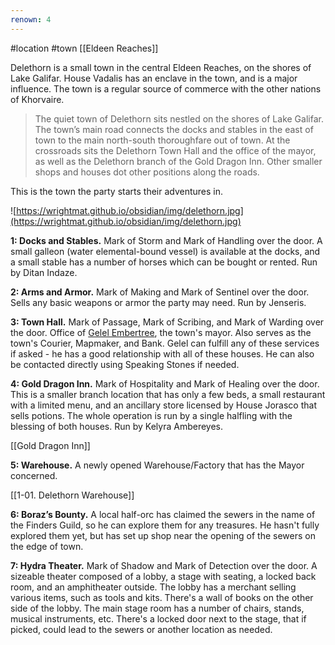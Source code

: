 ```yaml
---
renown: 4
---
```

#location #town [[Eldeen Reaches]]

Delethorn is a small town in the central Eldeen Reaches, on the shores of Lake Galifar. House Vadalis has an enclave in the town, and is a major influence. The town is a regular source of commerce with the other nations of Khorvaire.

> The quiet town of Delethorn sits nestled on the shores of Lake Galifar. The town’s main road connects the docks and stables in the east of town to the main north-south thoroughfare out of town. At the crossroads sits the Delethorn Town Hall and the office of the mayor, as well as the Delethorn branch of the Gold Dragon Inn. Other smaller shops and houses dot other positions along the roads.

This is the town the party starts their adventures in.

![https://wrightmat.github.io/obsidian/img/delethorn.jpg](https://wrightmat.github.io/obsidian/img/delethorn.jpg)

**1: Docks and Stables.** Mark of Storm and Mark of Handling over the door. A small galleon (water elemental-bound vessel) is available at the docks, and a small stable has a number of horses which can be bought or rented. Run by Ditan Indaze.

**2: Arms and Armor.** Mark of Making and Mark of Sentinel over the door. Sells any basic weapons or armor the party may need. Run by Jenseris.

**3: Town Hall.** Mark of Passage, Mark of Scribing, and Mark of Warding over the door. Office of [Gelel Embertree](https://www.notion.so/Gelel-Embertree-4376c40b3448435287d55ecb257643bb), the town's mayor. Also serves as the town's Courier, Mapmaker, and Bank. Gelel can fulfill any of these services if asked - he has a good relationship with all of these houses. He can also be contacted directly using Speaking Stones if needed.

**4: Gold Dragon Inn.** Mark of Hospitality and Mark of Healing over the door. This is a smaller branch location that has only a few beds, a small restaurant with a limited menu, and an ancillary store licensed by House Jorasco that sells potions. The whole operation is run by a single halfling with the blessing of both houses. Run by Kelyra Ambereyes.

[[Gold Dragon Inn]]

**5: Warehouse.** A newly opened Warehouse/Factory that has the Mayor concerned.

[[1-01. Delethorn Warehouse]]

**6: Boraz’s Bounty.** A local half-orc has claimed the sewers in the name of the Finders Guild, so he can explore them for any treasures. He hasn't fully explored them yet, but has set up shop near the opening of the sewers on the edge of town.

**7: Hydra Theater.** Mark of Shadow and Mark of Detection over the door. A sizeable theater composed of a lobby, a stage with seating, a locked back room, and an amphitheater outside. The lobby has a merchant selling various items, such as tools and kits. There's a wall of books on the other side of the lobby. The main stage room has a number of chairs, stands, musical instruments, etc. There's a locked door next to the stage, that if picked, could lead to the sewers or another location as needed.
